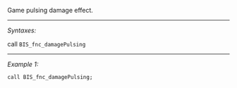 Game pulsing damage effect.


---
*Syntaxes:*

call `BIS_fnc_damagePulsing`

---
*Example 1:*

```sqf
call BIS_fnc_damagePulsing;
```